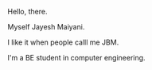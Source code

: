 Hello, there.

Myself Jayesh Maiyani.

I like it when people calll me JBM.

I'm a BE student in computer engineering.
